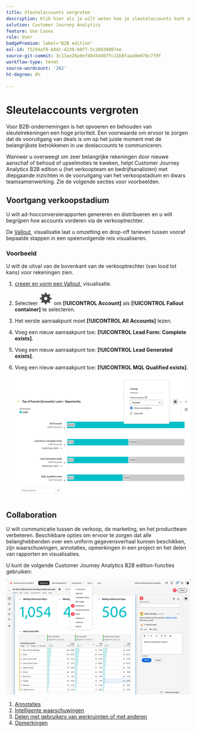 ```yaml
---
title: Sleutelaccounts vergroten
description: Klik hier als je wilt weten hoe je sleutelaccounts kunt uitbreiden met de Customer Journey Analytics B2B edition.
solution: Customer Journey Analytics
feature: Use Cases
role: User
badgePremium: label="B2B edition"
exl-id: f5294af8-b8dc-4239-b0f7-5c20d39007ee
source-git-commit: 3c13ae26a9ef48454467fc21b8faaa9e078c7f9f
workflow-type: tm+mt
source-wordcount: '262'
ht-degree: 0%

---
```


# Sleutelaccounts vergroten

Voor B2B-ondernemingen is het opvoeren en behouden van sleutelrekeningen een hoge prioriteit. Een voorwaarde om ervoor te zorgen dat de vooruitgang van deals is om op het juiste moment met de belangrijkste betrokkenen in uw doelaccounts te communiceren.

Wanneer u overweegt om zeer belangrijke rekeningen door nieuwe aanschaf of behoud of upselmoties te kweken, helpt Customer Journey Analytics B2B edition u (het verkoopteam en bedrijfsanalisten) met diepgaande inzichten in de vooruitgang van het verkoopstadium en dwars teamsamenwerking. Zie de volgende secties voor voorbeelden.

## Voortgang verkoopstadium

U wilt ad-hocconversierapporten genereren en distribueren en u wilt begrijpen hoe accounts vorderen via de verkooptrechter.

De [&#x200B; Vallout &#x200B;](/help/analysis-workspace/visualizations/fallout/fallout-flow.md) visualisatie laat u omzetting en drop-off tarieven tussen vooraf bepaalde stappen in een opeenvolgende reis visualiseren.

### Voorbeeld

U wilt de uitval van de bovenkant van de verkooptrechter (van lood tot kans) voor rekeningen zien.

1. [&#x200B; creeer en vorm een Vallout &#x200B;](/help/analysis-workspace/visualizations/fallout/configuring-fallout.md) visualisatie.
1. Selecteer ![&#x200B; Plaatsend &#x200B;](/help/assets/icons/Setting.svg) om **[!UICONTROL Account]** als **[!UICONTROL Fallout container]** te selecteren.
1. Het eerste aanraakpunt moet **[!UICONTROL All Accounts]** lezen.
1. Voeg een nieuw aanraakpunt toe: **[!UICONTROL Lead Form: Complete exists]**.
1. Voeg een nieuw aanraakpunt toe: **[!UICONTROL Lead Generated exists]**.
1. Voeg een nieuw aanraakpunt toe: **[!UICONTROL MQL Qualified exists]**.

   ![&#x200B; B2B - kweek zeer belangrijke rekeningen - de progressie van het verkoopstadium - val &#x200B;](assets/b2b-uc-grow-key-accounts-fallout.png)


## Collaboration

U wilt communicatie tussen de verkoop, de marketing, en het productteam verbeteren. Beschikbare opties om ervoor te zorgen dat alle belanghebbenden over een uniform gegevensverhaal kunnen beschikken, zijn waarschuwingen, annotaties, opmerkingen in een project en het delen van rapporten en visualisaties.

U kunt de volgende Customer Journey Analytics B2B edition-functies gebruiken:

![&#x200B; B2B gebruiksgeval - kweek zeer belangrijke rekeningen - samenwerking - aandeel &#x200B;](assets/b2b-uc-grow-key-accounts-share.png)

1. [Annotaties](/help/components/annotations/overview.md)
1. [Intelligente waarschuwingen](/help/components/c-intelligent-alerts/intelligent-alerts.md)
1. [Delen met gebruikers van werkruimten of met anderen](/help/analysis-workspace/curate-share/share-projects.md)
1. [Opmerkingen](/help/analysis-workspace/build-workspace-project/comment-projects.md)

